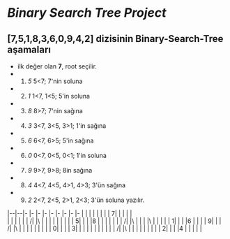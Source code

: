 # ***Binary Search Tree Project***

## [7,5,1,8,3,6,0,9,4,2] dizisinin Binary-Search-Tree aşamaları

* ilk değer olan **7**, root seçilir.
* 1. *5*  5<7; 7'nin soluna
* 2. *1*  1<7, 1<5; 5'in soluna
* 3. *8*  8>7; 7'nin sağına 
* 4. *3*  3<7, 3<5, 3>1; 1'in sağına
* 5. *6*  6<7, 6>5; 5'in sağına
* 6. *0*  0<7, 0<5, 0<1; 1'in soluna
* 7. *9*  9>7, 9>8; 8in sağına
* 8. *4*  4<7, 4<5, 4>1, 4>3; 3'ün sağına
* 9. *2*  2<7, 2<5, 2>1, 2<3; 3'ün soluna yazılır.

|--|--|- |- |- |- |- |- |- |- |- |
|  |  |  |  |  |  | 7|  |  |  |  |  
|  |  |  |  |  | /|  |\ |  |  |  | 
|  |  |  |  | 5|  |  |  |8 |  |  | 
|  |  |  | /|  |\ |  |  |  |\ |  | 
|  |  | 1|  |  |  |6 |  |  |  | 9|
|  | /|  |\ |  |  |  |  |  |  |  |
| 0|  |  |  | 3|  |  |  |  |  |  |
|  |  |  | /|  |\ |  |  |  |  |  |
|  |  | 2|  |  |  |4 |  |  |  |  |